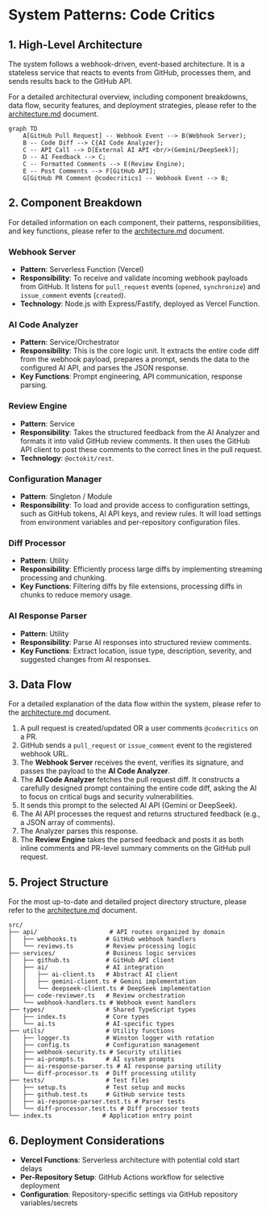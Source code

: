 # System Patterns: Code Critics

## 1. High-Level Architecture
The system follows a webhook-driven, event-based architecture. It is a stateless service that reacts to events from GitHub, processes them, and sends results back to the GitHub API.

For a detailed architectural overview, including component breakdowns, data flow, security features, and deployment strategies, please refer to the [architecture.md](mdc:memory-bank/architecture.md) document.

```mermaid
graph TD
    A[GitHub Pull Request] -- Webhook Event --> B(Webhook Server);
    B -- Code Diff --> C{AI Code Analyzer};
    C -- API Call --> D[External AI API <br/>(Gemini/DeepSeek)];
    D -- AI Feedback --> C;
    C -- Formatted Comments --> E(Review Engine);
    E -- Post Comments --> F[GitHub API];
    G[GitHub PR Comment @codecritics] -- Webhook Event --> B;
```

## 2. Component Breakdown
For detailed information on each component, their patterns, responsibilities, and key functions, please refer to the [architecture.md](mdc:memory-bank/architecture.md) document.

### Webhook Server
- **Pattern**: Serverless Function (Vercel)
- **Responsibility**: To receive and validate incoming webhook payloads from GitHub. It listens for `pull_request` events (`opened`, `synchronize`) and `issue_comment` events (`created`).
- **Technology**: Node.js with Express/Fastify, deployed as Vercel Function.

### AI Code Analyzer
- **Pattern**: Service/Orchestrator
- **Responsibility**: This is the core logic unit. It extracts the entire code diff from the webhook payload, prepares a prompt, sends the data to the configured AI API, and parses the JSON response.
- **Key Functions**: Prompt engineering, API communication, response parsing.

### Review Engine
- **Pattern**: Service
- **Responsibility**: Takes the structured feedback from the AI Analyzer and formats it into valid GitHub review comments. It then uses the GitHub API client to post these comments to the correct lines in the pull request.
- **Technology**: `@octokit/rest`.

### Configuration Manager
- **Pattern**: Singleton / Module
- **Responsibility**: To load and provide access to configuration settings, such as GitHub tokens, AI API keys, and review rules. It will load settings from environment variables and per-repository configuration files.

### Diff Processor
- **Pattern**: Utility
- **Responsibility**: Efficiently process large diffs by implementing streaming processing and chunking.
- **Key Functions**: Filtering diffs by file extensions, processing diffs in chunks to reduce memory usage.

### AI Response Parser
- **Pattern**: Utility
- **Responsibility**: Parse AI responses into structured review comments.
- **Key Functions**: Extract location, issue type, description, severity, and suggested changes from AI responses.

## 3. Data Flow
For a detailed explanation of the data flow within the system, please refer to the [architecture.md](mdc:memory-bank/architecture.md) document.

1. A pull request is created/updated OR a user comments `@codecritics` on a PR.
2. GitHub sends a `pull_request` or `issue_comment` event to the registered webhook URL.
3. The **Webhook Server** receives the event, verifies its signature, and passes the payload to the **AI Code Analyzer**.
4. The **AI Code Analyzer** fetches the pull request diff. It constructs a carefully designed prompt containing the entire code diff, asking the AI to focus on critical bugs and security vulnerabilities.
5. It sends this prompt to the selected AI API (Gemini or DeepSeek).
6. The AI API processes the request and returns structured feedback (e.g., a JSON array of comments).
7. The Analyzer parses this response.
8. The **Review Engine** takes the parsed feedback and posts it as both inline comments and PR-level summary comments on the GitHub pull request.

## 5. Project Structure
For the most up-to-date and detailed project directory structure, please refer to the [architecture.md](mdc:memory-bank/architecture.md) document.

```
src/
├── api/                    # API routes organized by domain
│   ├── webhooks.ts        # GitHub webhook handlers
│   └── reviews.ts         # Review processing logic
├── services/              # Business logic services
│   ├── github.ts          # GitHub API client
│   ├── ai/                # AI integration
│   │   ├── ai-client.ts   # Abstract AI client
│   │   ├── gemini-client.ts # Gemini implementation
│   │   └── deepseek-client.ts # DeepSeek implementation
│   ├── code-reviewer.ts   # Review orchestration
│   └── webhook-handlers.ts # Webhook event handlers
├── types/                 # Shared TypeScript types
│   ├── index.ts           # Core types
│   └── ai.ts              # AI-specific types
├── utils/                 # Utility functions
│   ├── logger.ts          # Winston logger with rotation
│   ├── config.ts          # Configuration management
│   ├── webhook-security.ts # Security utilities
│   ├── ai-prompts.ts      # AI system prompts
│   ├── ai-response-parser.ts # AI response parsing utility
│   └── diff-processor.ts  # Diff processing utility
├── tests/                 # Test files
│   ├── setup.ts           # Test setup and mocks
│   ├── github.test.ts     # GitHub service tests
│   ├── ai-response-parser.test.ts # Parser tests
│   └── diff-processor.test.ts # Diff processor tests
└── index.ts              # Application entry point
```

## 6. Deployment Considerations
- **Vercel Functions**: Serverless architecture with potential cold start delays
- **Per-Repository Setup**: GitHub Actions workflow for selective deployment
- **Configuration**: Repository-specific settings via GitHub repository variables/secrets 